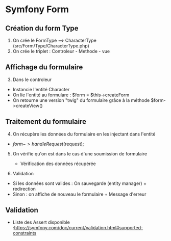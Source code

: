 # Symfony Form

## Création du form Type

1. On crée le FormType ==> CharacterType (src/Form/Type/CharacterType.php)
2. On crée le triplet : Controleur - Methode - vue

## Affichage du formulaire

3. Dans le controleur

- Instancie l'entité Character 
- On lie l'entité au formulare : $form = $this->createForm
- On retourne une version "twig" du formulaire grâce à la méthode 
  $form->createView()

## Traitement du formulaire 

4. On récupère les données du formulaire en les injectant dans l'entité
   
- $form->handleRequest($request);

5. On vérifie qu'on est dans le cas d'une soumission de formulaire 
   + Vérification des données récupérée

6. Validation

- Si les données sont valides : On sauvegarde (entity manager) + redirection
- Sinon : on affiche de nouveau le formulaire + Message d'erreur


## Validation

- Liste des Assert disponible :https://symfony.com/doc/current/validation.html#supported-constraints